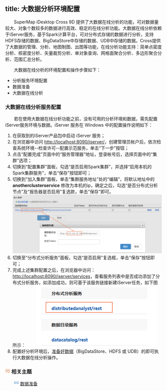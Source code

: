 title: 大数据分析环境配置
---

　　SuperMap iDesktop Cross 9D 提供了大数据在线分析的功能，可对数据量较大、对象个数较多的数据进行高效、稳定的在线分析功能。大数据在线分析依赖于iServer服务，基于Spark计算平台，可对分布式存储的数据进行分析，支持HDFS存储的数据、BigDataStore中存储的数据、UDB中存储的数据。Cross提供了大数据的管理、分析、地图制图、出图等功能，在线分析功能支持：简单点密度分析、核密度分析、矢量裁剪分析、单对象查询、网格面聚合分析、多边形聚合分析、范围汇总分析。
 
　　大数据在线分析的环境配置和操作步骤如下：

- 分析服务环境配置
- 数据准备
- 大数据在线分析

### 大数据在线分析服务配置

　　若在使用大数据在线分析功能之前，没有可用的分析环境和数据，需先配置iServer服务环境与数据。iServer 服务在 Windows 中的配置操作说明如下：

1. 在获取到的iServer产品包中启动 iServer 服务；
2. 在浏览器中访问 [http://localhost:8090/iserver/](http://localhost:8090/iserver/)，创建管理员帐户后，依次检查系统环境--检查许可--配置示范服务，单击“下一步”按钮；
3. 点击“配置完成”页面中的“服务管理器”地址，登录帐号后，选择页面中的“集群”选项；
4. 切换到“配置集群”面板，勾选“是否启用Spark集群”，并选择“启用本机的Spark集群服务”，单击“保存”按钮即可；
5. 切换到“加入集群”面板，单击“集群服务地址”处的“编辑”，将默认地址中的 **anotherclusterservice** 修改为本机的ip，确定之后，勾选“是否分布式分析节点”及“报告器是否启用”复选款，单击“保存”即可。
　　![](img/ConfigureiServer1.png)
6. 切换至“分布式分析服务”面板，勾选“是否启用”复选框，单击“保存”按钮即可；
7. 完成上述集群配置之后，在浏览器中访问：[http://localhost:8090/iserver/services](http://localhost:8090/iserver/services)，查看服务列表中是否成功添加了分布式分析服务，如添加成功，则可基于该服务链接新建iServer任务，如下图所示：
　　![](img/BDAnalysisiServer.png)
8. 配置好分析环境后，[准备好数据](DataPreparation.html)（BigDataStore、HDFS 或 UDB）的即可执行大数据在线分析操作。


### ![](../img/seealso.png) 相关主题

　　![](../img/smalltitle.png) [数据准备](DataPreparation.html)




